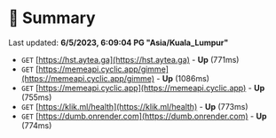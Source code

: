 # 📖 Summary
Last updated: **6/5/2023, 6:09:04 PG "Asia/Kuala_Lumpur"**

- `GET` [https://hst.aytea.ga](https://hst.aytea.ga) - **Up** (771ms)
- `GET` [https://memeapi.cyclic.app/gimme](https://memeapi.cyclic.app/gimme) - **Up** (1086ms)
- `GET` [https://memeapi.cyclic.app](https://memeapi.cyclic.app) - **Up** (755ms)
- `GET` [https://klik.ml/health](https://klik.ml/health) - **Up** (773ms)
- `GET` [https://dumb.onrender.com](https://dumb.onrender.com) - **Up** (774ms)
